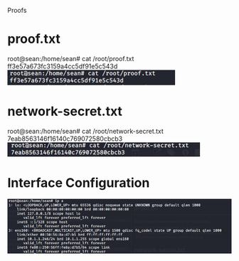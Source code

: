 Proofs

# proof.txt
root@sean:/home/sean# cat /root/proof.txt
ff3e57a673fc3159a4cc5df91e5c543d
![fc73225af0f135da9026d7abbcbb5fe0.png](../../../_resources/1d58d05b67ba404cb3eeee043f0b9afa.png)

# network-secret.txt
root@sean:/home/sean# cat /root/network-secret.txt 
7eab8563146f16140c769072580cbcb3
![d13fa3b262c8562b778e073425883543.png](../../../_resources/5e9a3cfdf0e04bc0abfbf46c9d82885c.png)

# Interface Configuration
![300f37c3216f6f1e994efb47f1a7be62.png](../../../_resources/0b3e3e9ebeeb4ed9a0ed1486cb96546c.png)

